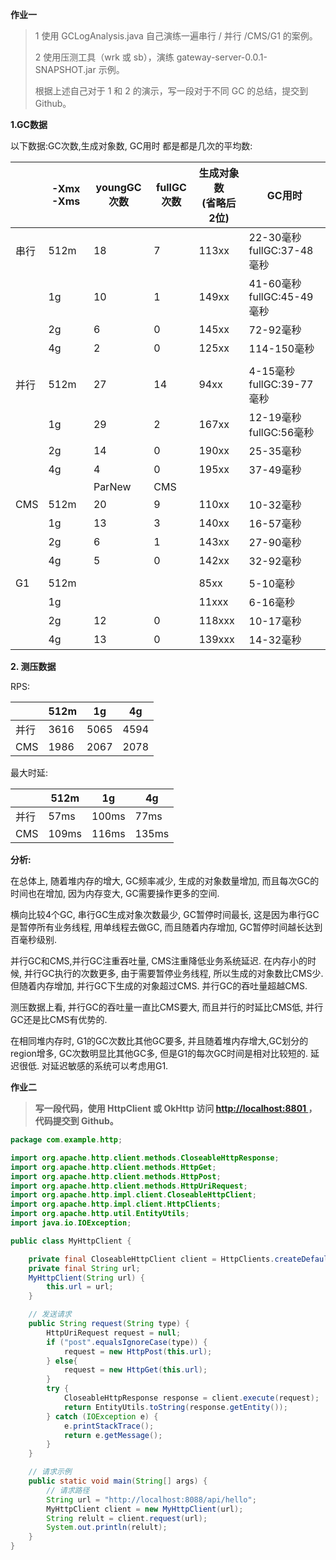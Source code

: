 **作业一**

> 1 使用 GCLogAnalysis.java 自己演练一遍串行 / 并行 /CMS/G1 的案例。
>
> 2 使用压测工具（wrk 或 sb），演练 gateway-server-0.0.1-SNAPSHOT.jar 示例。
>
> 根据上述自己对于 1 和 2 的演示，写一段对于不同 GC 的总结，提交到 Github。

**1.GC数据**

以下数据:GC次数,生成对象数, GC用时 都是都是几次的平均数:

|      | -Xmx  -Xms | youngGC次数 | fullGC次数 | 生成对象数<br />(省略后2位) | GC用时                      |
| ---- | ---------- | ----------- | ---------- | --------------------------- | --------------------------- |
| 串行 | 512m       | 18          | 7          | 113xx                       | 22-30毫秒  fullGC:37-48毫秒 |
|      | 1g         | 10          | 1          | 149xx                       | 41-60毫秒  fullGC:45-49毫秒 |
|      | 2g         | 6           | 0          | 145xx                       | 72-92毫秒                   |
|      | 4g         | 2           | 0          | 125xx                       | 114-150毫秒                 |
|      |            |             |            |                             |                             |
| 并行 | 512m       | 27          | 14         | 94xx                        | 4-15毫秒  fullGC:39-77毫秒  |
|      | 1g         | 29          | 2          | 167xx                       | 12-19毫秒  fullGC:56毫秒    |
|      | 2g         | 14          | 0          | 190xx                       | 25-35毫秒                   |
|      | 4g         | 4           | 0          | 195xx                       | 37-49毫秒                   |
|      |            | ParNew      | CMS        |                             |                             |
| CMS  | 512m       | 20          | 9          | 110xx                       | 10-32毫秒                   |
|      | 1g         | 13          | 3          | 140xx                       | 16-57毫秒                   |
|      | 2g         | 6           | 1          | 143xx                       | 27-90毫秒                   |
|      | 4g         | 5           | 0          | 142xx                       | 32-92毫秒                   |
|      |            |             |            |                             |                             |
| G1   | 512m       |             |            | 85xx                        | 5-10毫秒                    |
|      | 1g         |             |            | 11xxx                       | 6-16毫秒                    |
|      | 2g         | 12          | 0          | 118xxx                      | 10-17毫秒                   |
|      | 4g         | 13          | 0          | 139xxx                      | 14-32毫秒                   |

**2. 测压数据**

RPS: 

|      | 512m | 1g   | 4g   |
| ---- | ---- | ---- | ---- |
| 并行 | 3616 | 5065 | 4594 |
| CMS  | 1986 | 2067 | 2078 |

最大时延:

|      | 512m  | 1g    | 4g    |
| ---- | ----- | ----- | ----- |
| 并行 | 57ms  | 100ms | 77ms  |
| CMS  | 109ms | 116ms | 135ms |

**分析:**

 在总体上, 随着堆内存的增大, GC频率减少, 生成的对象数量增加, 而且每次GC的时间也在增加, 因为内存变大, GC需要操作更多的空间. 

横向比较4个GC, 串行GC生成对象次数最少, GC暂停时间最长, 这是因为串行GC是暂停所有业务线程, 用单线程去做GC, 而且随着内存增加, GC暂停时间越长达到百毫秒级别.

并行GC和CMS,并行GC注重吞吐量, CMS注重降低业务系统延迟.  在内存小的时候, 并行GC执行的次数更多, 由于需要暂停业务线程, 所以生成的对象数比CMS少. 但随着内存增加, 并行GC下生成的对象超过CMS. 并行GC的吞吐量超越CMS. 

测压数据上看, 并行GC的吞吐量一直比CMS要大, 而且并行的时延比CMS低, 并行GC还是比CMS有优势的.

在相同堆内存时, G1的GC次数比其他GC要多, 并且随着堆内存增大,GC划分的region增多, GC次数明显比其他GC多, 但是G1的每次GC时间是相对比较短的. 延迟很低. 对延迟敏感的系统可以考虑用G1.



**作业二**

> **写一段代码，使用 HttpClient 或 OkHttp 访问 [http://localhost:8801 ](http://localhost:8801/)，代码提交到 Github。**

```java
package com.example.http;

import org.apache.http.client.methods.CloseableHttpResponse;
import org.apache.http.client.methods.HttpGet;
import org.apache.http.client.methods.HttpPost;
import org.apache.http.client.methods.HttpUriRequest;
import org.apache.http.impl.client.CloseableHttpClient;
import org.apache.http.impl.client.HttpClients;
import org.apache.http.util.EntityUtils;
import java.io.IOException;

public class MyHttpClient {

    private final CloseableHttpClient client = HttpClients.createDefault();
    private final String url;
    MyHttpClient(String url) {
        this.url = url;
    }

    // 发送请求
    public String request(String type) {
        HttpUriRequest request = null;
        if ("post".equalsIgnoreCase(type)) {
            request = new HttpPost(this.url);
        } else{
            request = new HttpGet(this.url);
        }
        try {
            CloseableHttpResponse response = client.execute(request);
            return EntityUtils.toString(response.getEntity());
        } catch (IOException e) {
            e.printStackTrace();
            return e.getMessage();
        }
    }

    // 请求示例
    public static void main(String[] args) {
        // 请求路径
        String url = "http://localhost:8088/api/hello";
        MyHttpClient client = new MyHttpClient(url);
        String relult = client.request(url);
        System.out.println(relult);
    }
}
```

